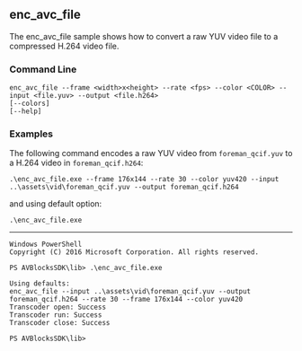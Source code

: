 ## enc_avc_file

The enc_avc_file sample shows how to convert a raw YUV video file to a compressed H.264 video file.   

### Command Line

	enc_avc_file --frame <width>x<height> --rate <fps> --color <COLOR> --input <file.yuv> --output <file.h264>
	[--colors]
	[--help]
 
###	Examples

The following command encodes a raw YUV video from `foreman_qcif.yuv` to a H.264 video in `foreman_qcif.h264`:
	
	.\enc_avc_file.exe --frame 176x144 --rate 30 --color yuv420 --input ..\assets\vid\foreman_qcif.yuv --output foreman_qcif.h264

and using default option:
	
	.\enc_avc_file.exe

***

	Windows PowerShell
	Copyright (C) 2016 Microsoft Corporation. All rights reserved.
	
	PS AVBlocksSDK\lib> .\enc_avc_file.exe 

	Using defaults:
	enc_avc_file --input ..\assets\vid\foreman_qcif.yuv --output foreman_qcif.h264 --rate 30 --frame 176x144 --color yuv420
	Transcoder open: Success
	Transcoder run: Success
	Transcoder close: Success

	PS AVBlocksSDK\lib>
